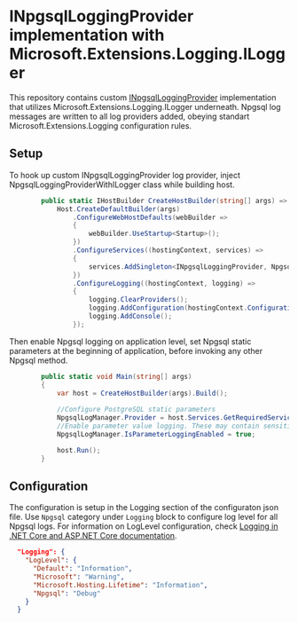 # INpgsqlLoggingProvider implementation with Microsoft.Extensions.Logging.ILogger

This repository contains custom [INpgsqlLoggingProvider](https://www.npgsql.org/doc/diagnostics/logging.html) implementation that utilizes Microsoft.Extensions.Logging.ILogger underneath. Npgsql log messages are written to all log providers added, obeying standart Microsoft.Extensions.Logging configuration rules.

## Setup

To hook up custom INpgsqlLoggingProvider log provider, inject NpgsqlLoggingProviderWithILogger class while building host.

```csharp
        public static IHostBuilder CreateHostBuilder(string[] args) =>
            Host.CreateDefaultBuilder(args)
                .ConfigureWebHostDefaults(webBuilder =>
                {
                    webBuilder.UseStartup<Startup>();
                })
                .ConfigureServices((hostingContext, services) =>
                {
                    services.AddSingleton<INpgsqlLoggingProvider, NpgsqlLoggingProviderWithILogger>();
                })
                .ConfigureLogging((hostingContext, logging) =>
                {
                    logging.ClearProviders();
                    logging.AddConfiguration(hostingContext.Configuration.GetSection("Logging"));
                    logging.AddConsole();
                });
```

Then enable Npgsql logging on application level, set Npgsql static parameters at the beginning of application, before invoking any other Npgsql method.

```csharp
        public static void Main(string[] args)
        {
            var host = CreateHostBuilder(args).Build();
            
            //Configure PostgreSQL static parameters
            NpgsqlLogManager.Provider = host.Services.GetRequiredService<INpgsqlLoggingProvider>();
            //Enable parameter value logging. These may contain sensitive information.
            NpgsqlLogManager.IsParameterLoggingEnabled = true;

            host.Run();
        }
```

## Configuration

The configuration is setup in the Logging section of the configuraton json file.
Use `Npgsql` category under `Logging` block to configure log level for all Npgsql logs.
For information on LogLevel configuration, check [Logging in .NET Core and ASP.NET Core documentation](https://docs.microsoft.com/en-us/aspnet/core/fundamentals/logging/?view=aspnetcore-6.0).

```json
  "Logging": {
    "LogLevel": {
      "Default": "Information",
      "Microsoft": "Warning",
      "Microsoft.Hosting.Lifetime": "Information",
      "Npgsql": "Debug"
    }
  }
```

